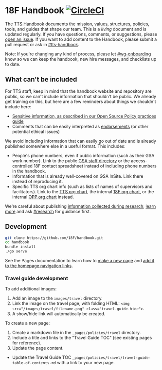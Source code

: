 18F Handbook [![CircleCI](https://circleci.com/gh/18F/handbook.svg?style=svg)](https://circleci.com/gh/18F/handbook)
========================

The [TTS Handbook](https://handbook.18f.gov) documents the mission, values, structures, policies, tools, and guides that shape our team. This is a _living_ document and is updated regularly. If you have questions, comments, or suggestions, please
[open an issue](https://github.com/18F/handbook/issues). If you want to add content to the Handbook, please submit a pull request or ask in [#tts-handbook](https://gsa-tts.slack.com/messages/tts-handbook).

Note: If you're changing any kind of process, please let [#wg-onboarding](https://gsa-tts.slack.com/messages/wg-onboarding) know so we can keep the handbook, new hire messages, and checklists up to date.

## What can't be included

For TTS staff, keep in mind that the handbook website and repository are public, so we can't include information that shouldn't be public. We already get training on this, but here are a few reminders about things we shouldn't include here:

* [Sensitive information, as described in our Open Source Policy practices guide](https://github.com/18F/open-source-policy/blob/master/practice.md#protecting-sensitive-information)
* Comments that can be easily interpreted as [endorsements](https://www.oge.gov/web/oge.nsf/Use%20of%20Government%20Position%20and%20Resources/17593AE8B3A597C685257E96006364E4?opendocument) (or other potential ethical issues)

We avoid including information that can easily go out of date and is already published somewhere else in a useful format. This includes:

* People's phone numbers, even if public information (such as their GSA work number). Link to the public [GSA staff directory](http://www.gsa.gov/portal/staffDirectory/searchStaffDirectory) or the access-controlled 18F contact spreadsheet instead of including phone numbers in the handbook.
* Information that is already well-covered on GSA InSite. Link there instead of reproducing it.
* Specific TTS org chart info (such as lists of names of supervisors and facilitators). Link to the [TTS org chart](https://handbook.18f.gov/tts-org-chart/), the internal [18F org chart](https://handbook.18f.gov/org-chart/), or the internal [OPP org chart](https://handbook.18f.gov/opp-org-chart/) instead.

We're careful about publishing [information collected during research](https://handbook.18f.gov/research-guidelines/); [learn more](https://docs.google.com/document/d/1Xp4LxbW6cx61rXrsnnfIPCz6cglovHzZeEjCcnpIeaM/edit) and ask [#research](https://gsa-tts.slack.com/archives/research) for guidance first.

## Development

``` bash
git clone https://github.com/18F/handbook.git
cd handbook
bundle install
./go serve
```

See the Pages documentation to learn how to [make a new page](https://pages.18f.gov/guides-template/add-a-new-page/) and [add it to the homepage navigation links](https://pages.18f.gov/guides-template/update-the-config-file/).

### Travel guide development

To add additional images:

1. Add an image to the `images/travel` directory.
1. Link the image on the travel page, with folding HTML: `<img src="/images/travel/filename.png" class="travel-guide-hide">`.
1. A show/hide link will automatically be created.

To create a new page:

1. Create a markdown file in the `_pages/policies/travel` directory.
1. Include a title and links to the "Travel Guide TOC" (see existing pages for reference).
1. Update the page content.
* Update the Travel Guide TOC `_pages/policies/travel/travel-guide-table-of-contents.md` with a link to your new page.
